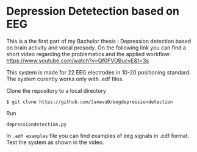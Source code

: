 # Depression Detetection based on EEG

This is a the first part of my Bachelor thesis : Depression detection based on brain activity and vocal prosody. 
On the following link you can find a short video regarding the problematics and the applied workflow:
https://www.youtube.com/watch?v=Qf0FVOBucvE&t=3s

This system is made for 22 EEG electrodes in 10-20 positioning standard. The system curently works only with .edf files.

Clone the repository to a local directory 
```
$ git clone https://github.com/JanevaD/eegdepressiondetection
```

Run
```
depressiondetection.py
```
In ```.edf examples``` file you can find examples of eeg signals in .edf format. Test the system as shown in the video.

